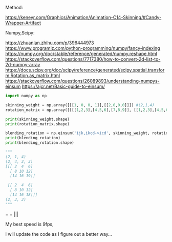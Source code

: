 
Method:

https://keneyr.com/Graphics/Animation/Animation-C14-Skinning/#Candy-Wrapper-Artifact


Numpy,Scipy:

https://zhuanlan.zhihu.com/p/396444973
https://www.programiz.com/python-programming/numpy/fancy-indexing
https://numpy.org/doc/stable/reference/generated/numpy.reshape.html
https://stackoverflow.com/questions/7717380/how-to-convert-2d-list-to-2d-numpy-array
https://docs.scipy.org/doc/scipy/reference/generated/scipy.spatial.transform.Rotation.as_matrix.html
https://stackoverflow.com/questions/26089893/understanding-numpys-einsum
https://ajcr.net/Basic-guide-to-einsum/


```python
import numpy as np

skinning_weight = np.array([[[1, 0, 0, 1]],[[2,0,0,0]]]) #(2,1,4)
rotation_matrix = np.array([[[[1,2,3],[4,5,6],[7,8,9]], [[1,2,3],[4,5,6],[7,8,9]], [[1,2,3],[4,5,6],[7,8,9]], [[1,2,3],[4,5,6],[7,8,10]]], [[[1,2,3],[4,5,6],[7,8,9]], [[1,2,3],[4,5,6],[7,8,9]], [[1,2,3],[4,5,6],[7,8,9]], [[1,2,3],[4,5,6],[7,8,9]]]]) #(2,4,3,3)

print(skinning_weight.shape)
print(rotation_matrix.shape)

blending_rotation = np.einsum('ijk,ikcd->icd', skinning_weight, rotation_matrix)
print(blending_rotation)
print(blending_rotation.shape)

"""
(2, 1, 4)
(2, 4, 3, 3)
[[[ 2  4  6]
  [ 8 10 12]
  [14 16 19]]

 [[ 2  4  6]
  [ 8 10 12]
  [14 16 18]]]
(2, 3, 3)
"""
```

= = |||

My best speed is 9fps, 

I will update the code as I figure out a better way...




